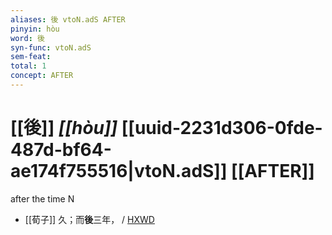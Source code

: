 ```yaml
---
aliases: 後 vtoN.adS AFTER
pinyin: hòu
word: 後
syn-func: vtoN.adS
sem-feat: 
total: 1
concept: AFTER 
---
```

# [[後]] *[[hòu]]*  [[uuid-2231d306-0fde-487d-bf64-ae174f755516|vtoN.adS]] [[AFTER]]
after the time N
 - [[荀子]] 久；而**後**三年，
                     / [HXWD](https://hxwd.org/textview.html?location=KR3a0002_tls_008-14a.10)